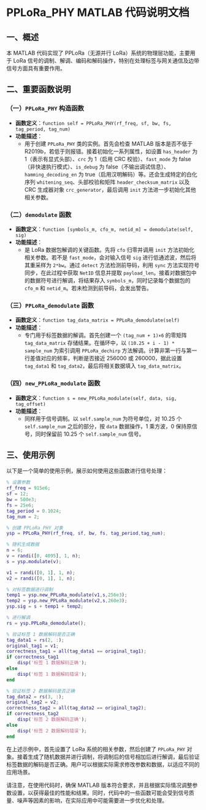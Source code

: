 # PPLoRa_PHY MATLAB 代码说明文档

## 一、概述
本 MATLAB 代码实现了 PPLoRa（无源并行 LoRa）系统的物理层功能，主要用于 LoRa 信号的调制、解调、编码和解码操作，特别在处理标签与网关通信及边带信号方面具有重要作用。

## 二、重要函数说明

### （一）`PPLoRa_PHY` 构造函数
- **函数定义**：`function self = PPLoRa_PHY(rf_freq, sf, bw, fs, tag_period, tag_num)`
- **功能描述**：
    - 用于创建 `PPLoRa_PHY` 类的实例。首先会检查 MATLAB 版本是否不低于 R2019b，若低于则报错。接着初始化一系列属性，如设置 `has_header` 为 1（表示有显式头部）、`crc` 为 1（启用 CRC 校验）、`fast_mode` 为 false（非快速执行模式）、`is_debug` 为 false（不输出调试信息）、`hamming_decoding_en` 为 true（启用汉明解码）等。还会生成特定的白化序列 `whitening_seq`、头部校验和矩阵 `header_checksum_matrix` 以及 CRC 生成器对象 `crc_generator`，最后调用 `init` 方法进一步初始化其他相关参数。

### （二）`demodulate` 函数
- **函数定义**：`function [symbols_m, cfo_m, netid_m] = demodulate(self, sig)`
- **功能描述**：
    - 是 LoRa 数据包解调的关键函数。先将 `cfo` 归零并调用 `init` 方法初始化相关参数。若不是 `fast_mode`，会对输入信号 `sig` 进行低通滤波，然后将其重采样为 `2*bw`。通过 `detect` 方法检测前导码，利用 `sync` 方法实现符号同步，在此过程中获取 `NetID` 信息并提取 `payload_len`。接着对数据包中的数据符号进行解调，将结果存入 `symbols_m`，同时记录每个数据包的 `cfo_m` 和 `netid_m`。若未检测到前导码，会发出警告。

### （三）`PPLoRa_demodulate` 函数
- **函数定义**：`function tag_data_matrix = PPLoRa_demodulate(self)`
- **功能描述**：
    - 专门用于标签数据的解调。首先创建一个 `(tag_num + 1)×6` 的零矩阵 `tag_data_matrix` 存储结果。在循环中，以 `(10.25 + i - 1) * sample_num` 为索引调用 `PPLoRa_dechirp` 方法解调。计算非第一行与第一行差值对应的频率，判断是否接近 256000 或 260000，据此设置 `tag_data1` 和 `tag_data2`，最后将相关数据填入 `tag_data_matrix`。


### （四）`new_PPLoRa_modulate` 函数
- **函数定义**：`function s = new_PPLoRa_modulate(self, data, sig, tag_offset)`
- **功能描述**：
    - 同样用于信号调制。以 `self.sample_num` 为符号单位，对 10.25 个 `self.sample_num` 之后的部分，按 `data` 数据操作，1 乘方波，0 保持原信号，同时保留前 10.25 个 `self.sample_num` 信号。

## 三、使用示例
以下是一个简单的使用示例，展示如何使用这些函数进行信号处理：
```matlab
% 设置参数
rf_freq = 915e6;
sf = 12;
bw = 500e3;
fs = 25e6;
tag_period = 0.1024;
tag_num = 2;

% 创建 PPLoRa_PHY 对象
ysp = PPLoRa_PHY(rf_freq, sf, bw, fs, tag_period,tag_num);

% 随机生成数据
n = 6;
v = randi([0, 4095], 1, n);
s = ysp.modulate(v);

v1 = randi([0, 1], 1, n);
v2 = randi([0, 1], 1, n);

% 对标签数据进行调制
temp1 = ysp.new_PPLoRa_modulate(v1,s,256e3);
temp2 = ysp.new_PPLoRa_modulate(v2,s,260e3);
ysp.sig = s + temp1 + temp2;

% 进行解调
rs = ysp.PPLoRa_demodulate();

% 验证标签 1 数据解码是否正确
tag_data1 = rs(2, :);
original_tag1 = v1;
correctness_tag1 = all(tag_data1 == original_tag1);
if correctness_tag1
    disp('标签 1 数据解码正确');
else
    disp('标签 1 数据解码错误');
end

% 验证标签 2 数据解码是否正确
tag_data2 = rs(3, :);
original_tag2 = v2;
correctness_tag2 = all(tag_data2 == original_tag2);
if correctness_tag2
    disp('标签 2 数据解码正确');
else
    disp('标签 2 数据解码错误');
end
```

在上述示例中，首先设置了 LoRa 系统的相关参数，然后创建了 `PPLoRa_PHY` 对象。接着生成了随机数据并进行调制，将调制后的信号相加后进行解调，最后验证标签数据的解码是否正确。用户可以根据实际需求修改参数和数据，以适应不同的应用场景。

请注意，在使用代码时，确保 MATLAB 版本符合要求，并且根据实际情况调整参数设置，以获得最佳的性能和结果。同时，代码中的一些函数可能会受到信号质量、噪声等因素的影响，在实际应用中可能需要进一步优化和处理。 
